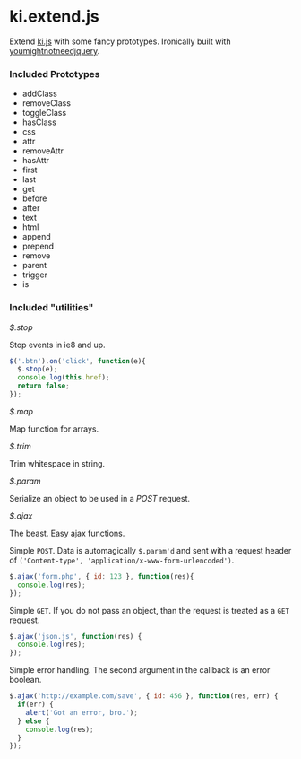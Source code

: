 ki.extend.js
============

Extend [ki.js](https://github.com/dciccale/ki.js) with some fancy prototypes. Ironically built with [youmightnotneedjquery](http://youmightnotneedjquery.com/).

### Included Prototypes

* addClass
* removeClass
* toggleClass
* hasClass
* css
* attr
* removeAttr
* hasAttr
* first
* last
* get
* before
* after
* text
* html
* append
* prepend
* remove
* parent
* trigger
* is

### Included "utilities"

*$.stop*

Stop events in ie8 and up.

```javascript
$('.btn').on('click', function(e){
  $.stop(e);
  console.log(this.href);
  return false;
});
```

*$.map*

Map function for arrays.

*$.trim*

Trim whitespace in string.

*$.param*

Serialize an object to be used in a *POST* request.

*$.ajax*

The beast. Easy ajax functions.

Simple `POST`. Data is automagically `$.param'd` and sent with a request header of `('Content-type', 'application/x-www-form-urlencoded')`.

```javascript
$.ajax('form.php', { id: 123 }, function(res){
  console.log(res);
});
```

Simple `GET`. If you do not pass an object, than the request is treated as a `GET` request.

```javascript
$.ajax('json.js', function(res) {
  console.log(res);
});
```

Simple error handling. The second argument in the callback is an error boolean.

```javascript
$.ajax('http://example.com/save', { id: 456 }, function(res, err) {
  if(err) {
    alert('Got an error, bro.');
  } else {
    console.log(res);
  }
});
```
